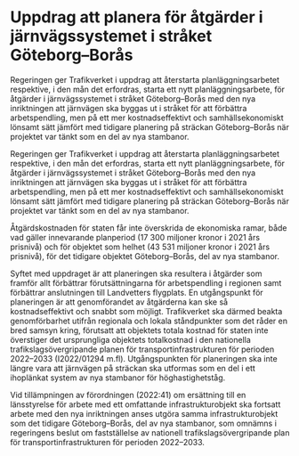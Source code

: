 # Uppdrag att planera för åtgärder i järnvägssystemet i stråket Göteborg–Borås

Regeringen ger Trafikverket i uppdrag att återstarta planläggningsarbetet respektive, i den mån det erfordras, starta ett nytt planläggningsarbete, för åtgärder i järnvägssystemet i stråket Göteborg–Borås med den nya inriktningen att järnvägen ska byggas ut i stråket för att förbättra arbetspendling, men på ett mer kostnadseffektivt och samhällsekonomiskt lönsamt sätt jämfört med tidigare planering på sträckan Göteborg–Borås när projektet var tänkt som en del av nya stambanor.

Regeringen ger Trafikverket i uppdrag att återstarta planläggningsarbetet respektive, i den mån det erfordras, starta ett nytt planläggningsarbete, för åtgärder i järnvägssystemet i stråket Göteborg–Borås med den nya inriktningen att järnvägen ska byggas ut i stråket för att förbättra arbetspendling, men på ett mer kostnadseffektivt och samhällsekonomiskt lönsamt sätt jämfört med tidigare planering på sträckan Göteborg–Borås när projektet var tänkt som en del av nya stambanor.

Åtgärdskostnaden för staten får inte överskrida de ekonomiska ramar, både vad gäller innevarande planperiod (17 300 miljoner kronor i 2021 års prisnivå) och för objektet som helhet (43 531 miljoner kronor i 2021 års prisnivå), för det tidigare objektet Göteborg–Borås, del av nya stambanor.

Syftet med uppdraget är att planeringen ska resultera i åtgärder som framför allt förbättrar förutsättningarna för arbetspendling i regionen samt förbättrar anslutningen till Landvetters flygplats. En utgångspunkt för planeringen är att genomförandet av åtgärderna kan ske så kostnadseffektivt och snabbt som möjligt. Trafikverket ska därmed beakta genomförbarhet utifrån regionala och lokala ståndpunkter som det råder en bred samsyn kring, förutsatt att objektets totala kostnad för staten inte överstiger det ursprungliga objektets totalkostnad i den nationella trafikslagsövergripande planen för transportinfrastrukturen för perioden 2022–2033 (I2022/01294 m.fl). Utgångspunkten för planeringen ska inte längre vara att järnvägen på sträckan ska utformas som en del i ett ihoplänkat system av nya stambanor för höghastighetståg.

Vid tillämpningen av förordningen (2022:41) om ersättning till en länsstyrelse för arbete med ett omfattande infrastrukturobjekt ska fortsatt arbete med den nya inriktningen anses utgöra samma infrastrukturobjekt som det tidigare Göteborg–Borås, del av nya stambanor, som omnämns i regeringens beslut om fastställelse av nationell trafikslagsövergripande plan för transportinfrastrukturen för perioden 2022–2033.
